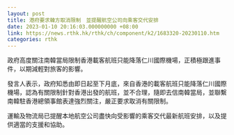 ```yaml
---
layout: post
title: 港府要求韓方取消限制　並提醒航空公司向乘客交代安排
date: 2023-01-10 20:16:03.000000000 +08:00
link: https://news.rthk.hk/rthk/ch/component/k2/1683320-20230110.htm
categories: rthk
---
```


政府高度關注南韓當局限制香港載客航班只能降落仁川國際機場，正積極跟進事件，以期減輕對旅客的影響。

發言人表示，政府知悉由即日起至下月底，來自香港的載客航班只能降落仁川國際機場，認為有關限制針對香港出發的航班，並不合理，隨即去信南韓當局，並聯繫南韓駐香港總領事館表達強烈關注，嚴正要求取消有關限制。

運輸及物流局已提醒本地航空公司盡快向受影響的乘客交代最新航班安排，以及提供適當的支援和協助。
